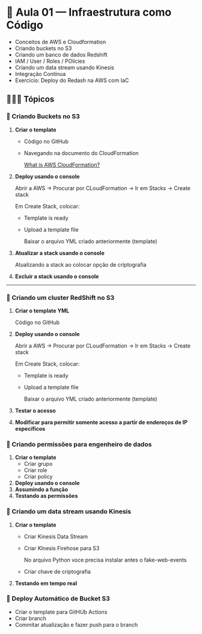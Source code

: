 # 📝 Aula 01 — Infraestrutura como Código
- Conceitos de AWS e Cloudformation
- Criando buckets no S3
- Criando um banco de dados Redshift
- IAM / User / Roles / POlicies
- Criando um data stream usando Kinesis
- Integração Contínua
- Exercício: Deploy do Redash na AWS com IaC

## 👩🏻‍💻 Tópicos
### 📌 Criando Buckets no S3

1. **Criar o template** 
    - Código no GitHub
    - Navegando na documento do CloudFormation

        [What is AWS CloudFormation?](https://docs.aws.amazon.com/AWSCloudFormation/latest/UserGuide/Welcome.html)

2. **Deploy usando o console**

    Abrir a AWS → Procurar por CLoudFormation → Ir em Stacks → Create stack

    Em Create Stack, colocar:

    - Template is ready
    - Upload a template file

        Baixar o arquivo YML criado anteriormente (template)

3. **Atualizar a stack usando o console**

    Atualizando a stack ao colocar opção de criptografia

4. **Excluir a stack usando o console** 

---

### 📌 Criando um cluster RedShift no S3

1. **Criar o template YML**

    Código no GitHub

2. **Deploy usando o console**

    Abrir a AWS → Procurar por CLoudFormation → Ir em Stacks → Create stack

    Em Create Stack, colocar:

    - Template is ready
    - Upload a template file

        Baixar o arquivo YML criado anteriormente (template)

3. **Testar o acesso**
4. **Modificar para permitir somente acesso a partir de endereços de IP específicos**

### 📌 Criando permissões para engenheiro de dados

1. **Criar o template**
    - Criar grupo
    - Criar role
    - Criar policy
2. **Deploy usando o console**
3. **Assumindo a função**
4. **Testando as permissões**

### 📌 Criando um data stream usando Kinesis

1. **Criar o template**
    - Criar Kinesis Data Stream
    - Criar KInesis Firehose para S3

        No arquivo Python voce precisa instalar antes o fake-web-events 

    - Criar chave de criptografia
2. **Testando em tempo real**

### 📌 Deploy Automático de Bucket S3

- Criar o template para GitHUb Actions
- Criar branch
- Commitar atualização e fazer push para o branch
